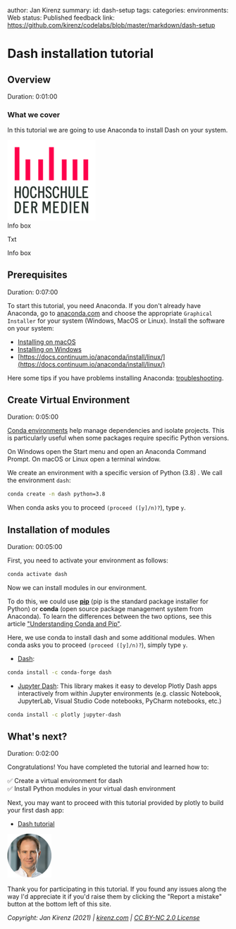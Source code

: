 author: Jan Kirenz
summary:
id: dash-setup
tags:
categories:
environments: Web
status: Published
feedback link: https://github.com/kirenz/codelabs/blob/master/markdown/dash-setup

# Dash installation tutorial

<!-- ------------------------ -->
## Overview

Duration: 0:01:00

### What we cover

In this tutorial we are going to use Anaconda to install Dash on your system.

<img src="img/hdm-logo.jpg" alt="HdM Logo" width="200">

<aside class="positive">
Info box
</aside>

Txt

<aside class="negative">
Info box
</aside>


<!-- ------------------------ -->
## Prerequisites

Duration: 0:07:00

To start this tutorial, you need Anaconda. If you don't already have Anaconda, go to [anaconda.com](https://www.anaconda.com/products/individual) and choose the appropriate `Graphical Installer` for your system (Windows, MacOS or Linux). Install the software on your system:

- [Installing on macOS](https://docs.continuum.io/anaconda/install/mac-os/)
- [Installing on Windows](https://docs.continuum.io/anaconda/install/windows/)
- [https://docs.continuum.io/anaconda/install/linux/](https://docs.continuum.io/anaconda/install/linux/) 

Here some tips if you have problems installing Anaconda: [troubleshooting](https://docs.anaconda.com/anaconda/user-guide/troubleshooting/#anaconda-installer-download-problems).

<!-- ------------------------ -->
## Create Virtual Environment

Duration: 0:05:00

[Conda environments](https://conda.io/projects/conda/en/latest/user-guide/tasks/manage-environments.html#creating-an-environment-with-commands) help manage dependencies and isolate projects. This is particularly useful when some packages require specific Python versions.

On Windows open the Start menu and open an Anaconda Command Prompt. On macOS or Linux open a terminal window.

We create an environment with a specific version of Python (3.8) . We call the environment ``dash``:

```bash
conda create -n dash python=3.8
```

When conda asks you to proceed ``(proceed ([y]/n)?``), type ``y``.


<!-- ------------------------ -->
## Installation of modules
Duration: 00:05:00

First, you need to activate your environment as follows:

```bash
conda activate dash
```

Now we can install modules in our environment. 

To do this, we could use [**pip**](https://pip.pypa.io/en/stable/) (pip is the standard package installer for Python) or **conda** (open source package management system from Anaconda). To learn the differences between the two options, see this article ["Understanding Conda and Pip"](https://www.anaconda.com/blog/understanding-conda-and-pip).  

Here, we use conda to install dash and some additional modules. When conda asks you to proceed ``(proceed ([y]/n)?``), simply type ``y``.

- [Dash](https://anaconda.org/conda-forge/dash):

```bash
conda install -c conda-forge dash
```

- [Jupyter Dash](https://github.com/plotly/jupyter-dash): This library makes it easy to develop Plotly Dash apps interactively from within Jupyter environments (e.g. classic Notebook, JupyterLab, Visual Studio Code notebooks, PyCharm notebooks, etc.)

```bash
conda install -c plotly jupyter-dash
```

<!-- ------------------------ -->
## What's next?

Duration: 0:02:00

Congratulations! You have completed the tutorial and learned how to:

✅ Create a virtual environment for dash  
✅ Install Python modules in your virtual dash environment

Next, you may want to proceed with this tutorial provided by plotly to build your first dash app:

- [Dash tutorial](https://dash.plotly.com/layout)


<img src="img/Jan.png" alt="Jan Kirenz" width="100">

Thank you for participating in this tutorial. If you found any issues along the way I'd appreciate it if you'd raise them by clicking the "Report a mistake" button at the bottom left of this site.

*Copyright: Jan Kirenz (2021) | [kirenz.com](https://www.kirenz.com) | [CC BY-NC 2.0 License](https://creativecommons.org/licenses/by-nc/2.0/)*